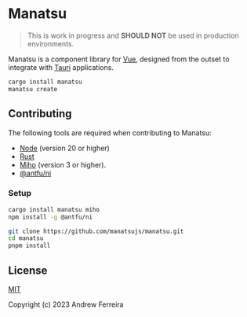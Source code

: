 # Manatsu

> This is work in progress and **SHOULD NOT** be used in production environments.

Manatsu is a component library for [Vue](https://vuejs.org/), designed from the outset to integrate with [Tauri](https://tauri.app/) applications.

```bash
cargo install manatsu
manatsu create
```

## Contributing

The following tools are required when contributing to Manatsu:

- [Node](https://nodejs.org) (version 20 or higher)
- [Rust](https://www.rust-lang.org/tools/install)
- [Miho](https://crates.io/crates/miho) (version 3 or higher).
- [@antfu/ni](https://github.com/antfu/ni)

### Setup

```bash
cargo install manatsu miho
npm install -g @antfu/ni

git clone https://github.com/manatsujs/manatsu.git
cd manatsu
pnpm install
```

## License

[MIT](https://raw.githubusercontent.com/manatsujs/manatsu/main/LICENSE)

Copyright (c) 2023 Andrew Ferreira
